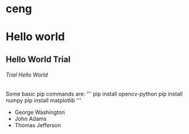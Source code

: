 # ceng
# Hello world
## Hello World Trial
###### Trial Hello World


Some basic pip commands are:
'''
pip install opencv-python
pip install numpy
pip install matplotlib
'''

- George Washington
- John Adams
- Thomas Jefferson
